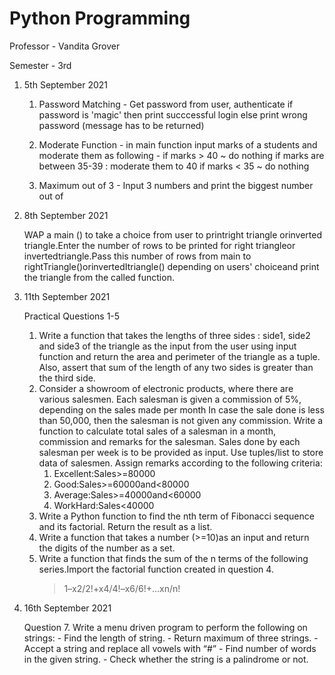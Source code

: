 # Python Programming
Professor - Vandita Grover

Semester - 3rd

1. 5th September 2021
    1. Password Matching - Get password from user, authenticate if password is 'magic' then print succcessful login else print wrong password (message has to be returned)
    
    2. Moderate Function - in main function input marks of a students and moderate them as following - 
    if marks > 40 ~ do nothing
    if marks are between 35-39 : moderate them to 40
    if marks < 35 ~ do nothing

    3. Maximum out of 3 - Input 3 numbers and print the biggest number out of 
2. 8th  September 2021

    WAP a main () to take a choice from user to printright triangle orinverted triangle.Enter the number of rows to be printed for right triangleor invertedtriangle.Pass this number of rows from main to rightTriangle()orinvertedItriangle() depending on users' choiceand print the triangle from the called function.

3. 11th September 2021
    
    Practical Questions 1-5
    1. Write a function that takes the lengths of three sides : side1, side2 and side3 of the triangle as the input from the user using input function and  return the area and perimeter of the triangle as a tuple. Also, assert that sum of the length of any two sides is greater than the third side.
    2. Consider a showroom of electronic products, where there are various salesmen. Each salesman is given a commission of 5%, depending on the sales made per month In case the sale done is less than 50,000, then the salesman is not given any commission. Write a function to calculate total sales of a salesman in a month, commission and remarks for the salesman. Sales done by each salesman per week is to be provided as input. Use tuples/list to store data of salesmen. Assign remarks according to the following criteria:
        1. Excellent:Sales>=80000
        2. Good:Sales>=60000and<80000
        3. Average:Sales>=40000and<60000
        4. WorkHard:Sales<40000
    3. Write a Python function to find the nth term of Fibonacci sequence and its factorial. Return the result as a list.
    4. Write a function that takes a number (>=10)as an input and return the digits of the number as a set.
    5. Write a function that finds the sum of the n terms of the following series.Import the factorial function created in question 4.
        >1–x2/2!+x4/4!–x6/6!+...xn/n!

4. 16th September 2021

    Question 7. Write a menu driven program to perform the following on strings:
        - Find the length of string.
        - Return maximum of three strings.
        - Accept a string and replace all vowels with “#”
        - Find number of words in the given string.
        - Check whether the string is a palindrome or not.
